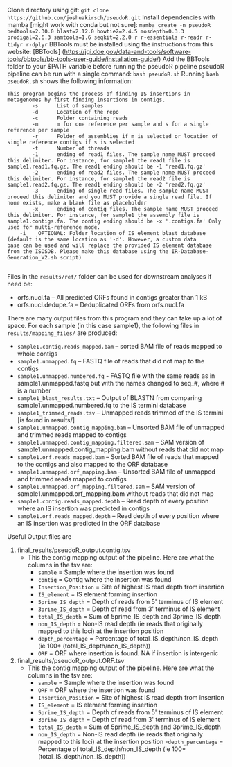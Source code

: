 Clone directory using git: `git clone https://github.com/joshuakirsch/pseudoR.git`
Install dependencies with mamba [might work with conda but not sure]: 
`mamba create -n pseudoR bedtools=2.30.0 blast=2.12.0 bowtie2=2.4.5 mosdepth=0.3.3 prodigal=2.6.3 samtools=1.6 seqkit=2.2.0 r r-essentials r-readr r-tidyr r-dplyr`
BBTools must be installed using the instructions from this website: [BBTools] (https://jgi.doe.gov/data-and-tools/software-tools/bbtools/bb-tools-user-guide/installation-guide/)
Add the BBTools folder to your $PATH variable before running the pseudoR pipeline
pseudoR pipeline can be run with a single command:
`bash pseudoR.sh`
Running `bash pseudoR.sh` shows the following information:
```
This program begins the process of finding IS insertions in metagenomes by first finding insertions in contigs.
        -s      List of samples
        -d      Location of the repo
        -c      Folder containing reads
        -m      m for one reference per sample and s for a single reference per sample
        -r      Folder of assemblies if m is selected or location of single reference contigs if s is selected
        -t      Number of threads
        -1      ending of read1 files. The sample name MUST proceed this delimiter. For instance, for sample1 the read1 file is sample1.read1.fq.gz. The read1 ending should be -1 'read1.fq.gz'
        -2      ending of read2 files. The sample name MUST proceed this delimiter. For instance, for sample1 the read2 file is sample1.read2.fq.gz. The read1 ending should be -2 'read2.fq.gz'
        -3      ending of single read files. The sample name MUST proceed this delimiter and you MUST provide a single read file. If none exists, make a blank file as placeholder
        -x      ending of contig files. The sample name MUST proceed this delimiter. For instance, for sample1 the assembly file is sample1.contigs.fa. The contig ending should be -x '.contigs.fa' Only used for multi-reference mode.
  	-i    OPTIONAL: Folder location of IS element blast database (default is the same location as '-d'. However, a custom data         base can be used and will replace the provided IS element database from the ISOSDB. Please make this database using the IR-Database-Generation_V2.sh script)


```
Files in the `results/ref/` folder can be used for downstream analyses if need be:
* orfs.nucl.fa – All predicted ORFs found in contigs greater than 1 kB
* orfs.nucl.dedupe.fa – Deduplicated ORFs from orfs.nucl.fa

There are many output files from this program and they can take up a lot of space. For each sample (in this case sample1), the following files in `results/mapping_files/` are produced:
* `sample1.contig.reads_mapped.bam` – sorted BAM file of reads mapped to whole contigs
* `sample1.unmapped.fq` – FASTQ file of reads that did not map to the contigs
* `sample1.unmapped.numbered.fq`  - FASTQ file with the same reads as in sample1.unmapped.fastq but with the names changed to seq_#, where # is a number
* `sample1_blast_results.txt` – Output of BLASTN from comparing sample1.unmapped.numbered.fq  to the IS termini database
* `sample1_trimmed_reads.tsv` – Unmapped reads trimmed of the IS termini [is found in results/]
* `sample1.unmapped.contig_mapping.bam` – Unsorted BAM file of unmapped and trimmed reads mapped to contigs
* `sample1.unmapped.contig_mapping.filtered.sam` – SAM version of sample1.unmapped.contig_mapping.bam without reads that did not map
* `sample1.orf.reads_mapped.bam` – Sorted BAM file of reads that mapped to the contigs and also mapped to the ORF database
* `sample1.unmapped.orf_mapping.bam` – Unsorted BAM file of unmapped and trimmed reads mapped to contigs
* `sample1.unmapped.orf_mapping.filtered.sam` – SAM version of sample1.unmapped.orf_mapping.bam without reads that did not map
* `sample1.contig.reads_mapped.depth` – Read depth of every position where an IS insertion was predicted in contigs
* `sample1.orf.reads_mapped.depth` – Read depth of every position where an IS insertion was predicted in the ORF database

Useful Output files are 
1. final_results/pseudoR_output.contig.tsv
	- This the contig mapping output of the pipeline. Here are what the columns in the tsv are:
		- `sample` = Sample where the insertion was found
		- `contig` = Contig where the insertion was found
		- `Insertion_Position` = Site of highest IS read depth from insertion
		- `IS_element` = IS element forming insertion
		- `5prime_IS_depth` = Depth of reads from 5' terminus of IS element
		- `3prime_IS_depth` = Depth of read from 3' terminus of IS element
		- `total_IS_depth` = Sum of 5prime_IS_depth and 3prime_IS_depth
		- `non_IS_depth` = Non-IS read depth (ie reads that originally mapped to this loci) at the insertion position
		- `depth_percentage`  = Percentage of total_IS_depth/non_IS_depth (ie 100* (total_IS_depth/non_IS_depth))
		- `ORF` = ORF where insertion is found. NA if insertion is intergenic
2. final_results/pseudoR_output.ORF.tsv
	- This the contig mapping output of the pipeline. Here are what the columns in the tsv are:
		- `sample` = Sample where the insertion was found
		- `ORF` = ORF where the insertion was found
		- `Insertion_Position` = Site of highest IS read depth from insertion
		- `IS_element` = IS element forming insertion
		- `5prime_IS_depth` = Depth of reads from 5' terminus of IS element
		- `3prime_IS_depth` = Depth of read from 3' terminus of IS element
		- `total_IS_depth` = Sum of 5prime_IS_depth and 3prime_IS_depth
		- `non_IS_depth` = Non-IS read depth (ie reads that originally mapped to this loci) at the insertion position
		-`depth_percentage`  = Percentage of total_IS_depth/non_IS_depth (ie 100* (total_IS_depth/non_IS_depth))
